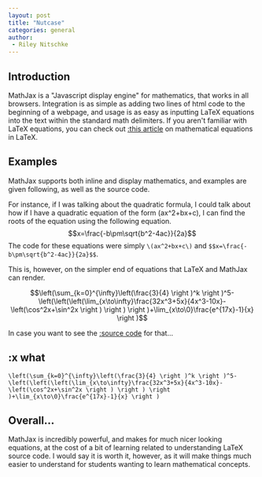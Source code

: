 ```yaml
---
layout: post
title: "Nutcase"
categories: general
author:
 - Riley Nitschke
---
```

<script src="https://cdn.jsdelivr.net/gh/ncase/nutshell/nutshell.js"></script>
<script>
Nutshell.setOptions({
    startOnLoad: true, // Start Nutshell on load? (default: true)
    lang: 'en', // Language (default: 'en', which is English)
    dontEmbedHeadings: true, // If 'true', removes the "embed this as a nutshell" option on headings
});
</script>
<script src="https://polyfill.io/v3/polyfill.min.js?features=es6"></script>
<script id="MathJax-script" async src="https://cdn.jsdelivr.net/npm/mathjax@3/es5/tex-chtml.js"></script>

## Introduction
MathJax is a "Javascript display engine" for mathematics, that works in all browsers. Integration is as simple as adding two lines of html code to the beginning of a webpage, and usage is as easy as inputting LaTeX equations into the text within the standard math delimiters. If you aren't familiar with LaTeX equations, you can check out [:this article](https://www.overleaf.com/learn/latex/Mathematical_expressions) on mathematical equations in LaTeX.

## Examples
MathJax supports both inline and display mathematics, and examples are given following, as well as the source code.

For instance, if I was talking about the quadratic formula, I could talk about how if I have a quadratic equation of the form \(ax^2+bx+c\), I can find the roots of the equation using the following equation.
$$x=\frac{-b\pm\sqrt{b^2-4ac}}{2a}$$
The code for these equations were simply `\(ax^2+bx+c\)` and `$$x=\frac{-b\pm\sqrt{b^2-4ac}}{2a}$$`.

This is, however, on the simpler end of equations that LaTeX and MathJax can render. 

$$\left(\sum_{k=0}^{\infty}\left(\frac{3}{4} \right )^k \right )^5-\left(\left(\left(\lim_{x\to\infty}\frac{32x^3+5x}{4x^3-10x}-\left(\cos^2x+\sin^2x \right ) \right ) \right )+\lim_{x\to\0}\frac{e^{17x}-1}{x} \right )$$

In case you want to see the [:source code](#what) for that...

## :x what
`\left(\sum_{k=0}^{\infty}\left(\frac{3}{4} \right )^k \right )^5-\left(\left(\left(\lim_{x\to\infty}\frac{32x^3+5x}{4x^3-10x}-\left(\cos^2x+\sin^2x \right ) \right ) \right )+\lim_{x\to\0}\frac{e^{17x}-1}{x} \right )`

## Overall...
MathJax is incredibly powerful, and makes for much nicer looking equations, at the cost of a bit of learning related to understanding LaTeX source code. I would say it is worth it, however, as it will make things much easier to understand for students wanting to learn mathematical concepts.